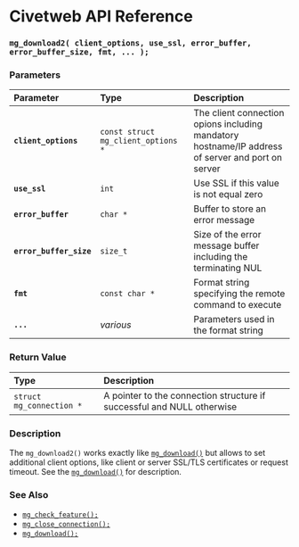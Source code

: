 # Civetweb API Reference

### `mg_download2( client_options, use_ssl, error_buffer, error_buffer_size, fmt, ... );`

### Parameters

| Parameter | Type | Description |
| :--- | :--- | :--- |
|**`client_options`**|`const struct mg_client_options *`|The client connection opions including mandatory hostname/IP address of server and port on server
|**`use_ssl`**|`int`|Use SSL if this value is not equal zero|
|**`error_buffer`**|`char *`|Buffer to store an error message|
|**`error_buffer_size`**|`size_t`|Size of the error message buffer including the terminating NUL|
|**`fmt`**|`const char *`|Format string specifying the remote command to execute|
|**`...`**|*various*|Parameters used in the format string|

### Return Value

| Type | Description |
| :--- | :--- |
|`struct mg_connection *`|A pointer to the connection structure if successful and NULL otherwise|

### Description

The `mg_download2()` works exactly like [`mg_download()`](mg_download.md) but allows to set additional client options, like client or server SSL/TLS certificates or request timeout.  See the [`mg_download()`](mg_download.md) for description.

### See Also

* [`mg_check_feature();`](mg_check_feature.md)
* [`mg_close_connection();`](mg_close_connection.md)
* [`mg_download();`](mg_download.md)
